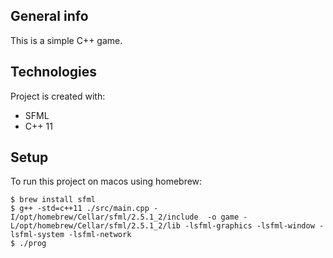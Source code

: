## General info
This is a simple C++ game.
	
## Technologies
Project is created with:
* SFML
* C++ 11
	
## Setup
To run this project on macos using homebrew:

```
$ brew install sfml
$ g++ -std=c++11 ./src/main.cpp -I/opt/homebrew/Cellar/sfml/2.5.1_2/include  -o game -L/opt/homebrew/Cellar/sfml/2.5.1_2/lib -lsfml-graphics -lsfml-window -lsfml-system -lsfml-network
$ ./prog
```